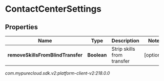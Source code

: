 # ContactCenterSettings


## Properties

| Name | Type | Description | Notes |
| ------------ | ------------- | ------------- | ------------- |
| **removeSkillsFromBlindTransfer** | **Boolean** | Strip skills from transfer |  [optional] |




_com.mypurecloud.sdk.v2:platform-client-v2:218.0.0_
